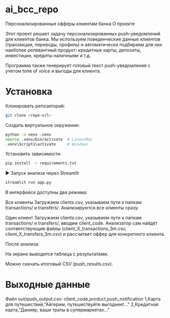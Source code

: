 # ai_bcc_repo
Персонализированные офферы клиентам банка
О проекте

Этот проект решает задачу персонализированных push-уведомлений для клиентов банка.
Мы используем поведенческие данные клиентов (транзакции, переводы, профиль) и автоматически подбираем для них наиболее релевантный продукт: кредитные карты, депозиты, инвестиции, кредиты наличными и т.д.

Программа также генерирует готовый текст push-уведомления с учетом tone of voice и выгоды для клиента.

# Установка

Клонировать репозиторий:

```bash
git clone <repo-url>
```

Создать виртуальное окружение:

```bash
python -m venv .venv
source .venv/bin/activate  # Linux/Mac
.venv\Scripts\activate     # Windows
```

Установить зависимости:

```bash
pip install -r requirements.txt
```

▶ Запуск анализа через Streamlit

```bash
streamlit run app.py
```

В интерфейсе доступны два режима:

Все клиенты
Загружаем clients.csv, указываем пути к папкам transactions/ и transfers/.
Анализируются все клиенты сразу.

Один клиент
Загружаем clients.csv, указываем пути к папкам transactions/ и transfers/, вводим client_code.
Анализатор сам найдёт соответствующие файлы (client_X_transactions_3m.csv, client_X_transfers_3m.csv) и рассчитает оффер для конкретного клиента.

После анализа:

На экране выводится таблица с результатами.

Можно скачать итоговый CSV (push_results.csv).

# Выходные данные

Файл out/push_output.csv:
  client_code,product,push_notification
  1,Карта для путешествий,"Айгерим, путешествуйте выгоднее!..."
  2,Кредитная карта,"Данияр, ваши траты в супермаркетах..."
